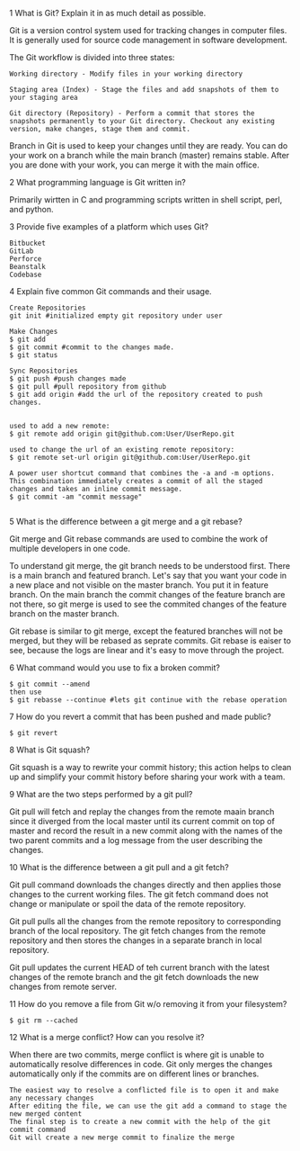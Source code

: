 1 What is Git? Explain it in as much detail as possible.

Git is a version control system used for tracking changes in computer files. It is generally used for source code management in software development. 

The Git workflow is divided into three states:

```
Working directory - Modify files in your working directory

Staging area (Index) - Stage the files and add snapshots of them to your staging area

Git directory (Repository) - Perform a commit that stores the snapshots permanently to your Git directory. Checkout any existing version, make changes, stage them and commit.
```

Branch in Git is used to keep your changes until they are ready. You can do your work on a branch while the main branch (master) remains stable. After you are done with your work, you can merge it with the main office.

 
2 What programming language is Git written in?

Primarily wirtten in C and programming scripts written in shell script, perl, and python. 

3 Provide five examples of a platform which uses Git?

```
Bitbucket 
GitLab
Perforce
Beanstalk
Codebase

```


4 Explain five common Git commands and their usage. 

```
Create Repositories
git init #initialized empty git repository under user

Make Changes
$ git add 
$ git commit #commit to the changes made. 
$ git status 

Sync Repositories
$ git push #push changes made
$ git pull #pull repository from github 
$ git add origin #add the url of the repository created to push changes. 


used to add a new remote:
$ git remote add origin git@github.com:User/UserRepo.git

used to change the url of an existing remote repository:
$ git remote set-url origin git@github.com:User/UserRepo.git

A power user shortcut command that combines the -a and -m options. This combination immediately creates a commit of all the staged changes and takes an inline commit message.
$ git commit -am "commit message"


```


5 What is the difference between a git merge and a git rebase?

Git merge and Git rebase commands are used to combine the work of multiple developers in one code. 

To understand git merge, the git branch needs to be understood first. There is a main branch and featured branch. Let's say that you want your code in a new place and not visible on the master branch. You put it in feature branch. On the main branch the commit changes of the feature branch are not there, so git merge is used to see the commited changes of the feature branch on the master branch. 

Git rebase is similar to git merge, except the featured branches will not be merged, but they will be rebased as seprate commits. Git rebase is eaiser to see, because the logs are linear and it's easy to move through the project.   

6 What command would you use to fix a broken commit?

```
$ git commit --amend
then use 
$ git rebasse --continue #lets git continue with the rebase operation
```

7 How do you revert a commit that has been pushed and made public?

```
$ git revert 
```


8 What is Git squash?

Git squash is a way to rewrite your commit history; this action helps to clean up and simplify your commit history before sharing your work with a team. 

9  What are the two steps performed by a git pull?

Git pull will fetch and replay the changes from the remote maain branch since it diverged from the local master until its current commit on top of master and record the result in a new commit along with the names of the two parent commits and a log message from the user describing the changes. 

10  What is the difference between a git pull and a git fetch?

Git pull command downloads the changes directly and then applies those changes to the current working files. The git fetch command does not change or manipulate or spoil the data of the remote repository. 

Git pull pulls all the changes from the remote repository to corresponding branch of the local repository. The git fetch changes from the remote repository and then stores the changes in a separate branch in local repository. 

Git pull updates the current HEAD of teh current branch with the latest changes of the remote branch and the git fetch downloads the new changes from remote server. 

11  How do you remove a file from Git w/o removing it from your filesystem?

```
$ git rm --cached

```

12  What is a merge conflict? How can you resolve it?

When there are two commits, merge conflict is where git is unable to automatically resolve differences in code. Git only merges the changes automatically only if the commits are on different lines or branches. 

```
The easiest way to resolve a conflicted file is to open it and make any necessary changes
After editing the file, we can use the git add a command to stage the new merged content
The final step is to create a new commit with the help of the git commit command
Git will create a new merge commit to finalize the merge
```